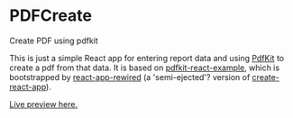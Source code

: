 # PDFCreate
Create PDF using pdfkit

This is just a simple React app for entering report data and using [PdfKit](https://pdfkit.org/) to create a pdf from that data. 
It is based on [pdfkit-react-example](https://github.com/sturtevant/pdfkit-react-example), which is bootstrapped by [react-app-rewired](https://www.npmjs.com/package/react-app-rewired) (a 'semi-ejected'? version of [create-react-app](https://www.npmjs.com/package/create-react-app)).


[Live preview here.](https://sturtevant.github.io/pdfkit-react-example/)
